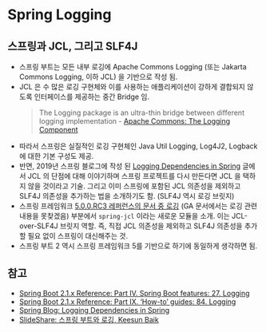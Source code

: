 # Spring Logging

## 스프링과 JCL, 그리고 SLF4J
- 스프링 부트는 모든 내부 로깅에 Apache Commons Logging (또는 Jakarta Commons Logging, 이하 JCL) 을 기반으로 작성 됨.
- JCL 은 수 많은 로깅 구현체와 이를 사용하는 애플리케이션이 강하게 결합되지 않도록 인터페이스를 제공하는 중간 Bridge 임.
    > The Logging package is an ultra-thin bridge between different logging implementation - [Apache Commons: The Logging Component](https://commons.apache.org/proper/commons-logging/index.html#The_Logging_Component)
- 따라서 스프링은 실질적인 로깅 구현체인 Java Util Logging, Log4J2, Logback 에 대한 기본 구성도 제공.
- 반면, 2019년 스프링 블로그에 작성 된 [Logging Dependencies in Spring](https://spring.io/blog/2009/12/04/logging-dependencies-in-spring/) 글에서 JCL 의 단점에 대해 이야기하며 스프링 프로젝트를 다시 만든다면 JCL 을 택하지 않을 것이라고 기술. 그리고 이미 스프링에 포함된 JCL 의존성을 제외하고 SLF4J 의존성을 추가하는 법을 소개하기도 함. (SLF4J 역시 로깅 브릿지)
- 스프링 프레임워크 [5.0.0.RC3 레퍼런스의 문서 중 로깅](https://docs.spring.io/spring-framework/docs/5.0.0.RC3/spring-framework-reference/overview.html#overview-logging) (GA 문서에서는 로깅 관련 내용을 못찾겠음) 부분에서 `spring-jcl` 이라는 새로운 모듈을 소개. 이는 JCL-over-SLF4J 브릿지 역할. 즉, 직접 JCL 의존성을 제외하고 SLF4J 의존성을 추가할 필요 없이 스프링이 대신해주는 것.
- 스프링 부트 2 역시 스프링 프레임워크 5를 기반으로 하기에 동일하게 생각하면 됨.  



## 참고
- [Spring Boot 2.1.x Reference: Part IV. Spring Boot features: 27. Logging
](https://docs.spring.io/spring-boot/docs/2.1.x/reference/html/boot-features-logging.html)
- [Spring Boot 2.1.x Reference: Part IX. ‘How-to’ guides: 84. Logging
](https://docs.spring.io/spring-boot/docs/2.1.x/reference/html/howto-logging.html)
- [Spring Blog: Logging Dependencies in Spring](https://spring.io/blog/2009/12/04/logging-dependencies-in-spring/)
- [SlideShare: 스프링 부트와 로깅, Keesun Baik](https://www.slideshare.net/whiteship/ss-47273947)